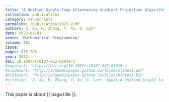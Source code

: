 ```yaml
---
title: "A Unified Single-loop Alternating Gradient Projection Algorithm for Nonconvex-Concave and Convex-Nonconcave Minimax Problems"
collection: publications
category: manuscripts
permalink: /publication/2023-2-MP
authors: Z. Xu, H. Zhang, Y. Xu, G. Lan*
date: 2023-01-01
venue: 'Mathematical Programming'
volume: 201
issue:
pages: 635-706
year: 2023
doi: 10.1007/s10107-022-01919-z
#paperurl: 'https://doi.org/10.1007/s10107-022-01919-z'
#slidesurl: 'http://academicpages.github.io/files/slides1.pdf'
#bibtexurl: 'http://academicpages.github.io/files/bibtex1.bib'
#citation: 'Z. Xu, H. Zhang, Y. Xu, G. Lan*. &quot;A Unified Single-loop Alternating Gradient Projection Algorithm for Nonconvex-Concave and Convex-Nonconcave Minimax Problems.&quot; <i>Mathematical Programming</i>. 201:635-706, 2023. https://doi.org/10.1007/s10107-022-01919-z'
---
```


This paper is about {{ page.title }}.
